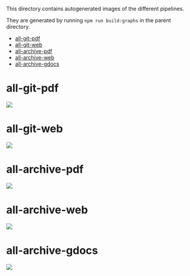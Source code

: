 This directory contains autogenerated images of the different pipelines.

They are generated by running `npm run build:graphs` in the parent directory.

- [all-git-pdf](#all-git-pdf)
- [all-git-web](#all-git-web)
- [all-archive-pdf](#all-archive-pdf)
- [all-archive-web](#all-archive-web)
- [all-archive-gdocs](#all-archive-gdocs)


# all-git-pdf

![](./git-pdf.png)

# all-git-web

![](./git-web.png)

# all-archive-pdf

![](./archive-pdf.png)

# all-archive-web

![](./archive-web.png)

# all-archive-gdocs

![](./archive-gdocs.png)
